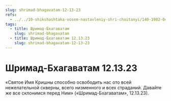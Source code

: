 ```yaml
---
slug: shrimad-bhagavatam-12-13-23
refs:
  - ../../10-shikshashtaka-vosem-nastavleniy-shri-chaitanyi/140-1982-04-25-a2-b-kommentarij-k-pervomu-stihu-shikshashtaki.md
tags:
  - title: Шримад-Бхагаватам
    slug: shrimad-bhagavatam
  - title: Шримад-Бхагаватам 12.13.23
    slug: shrimad-bhagavatam-12-13-23
---
```


# Шримад-Бхагаватам 12.13.23

«Святое Имя Кришны способно освободить нас ото всей нежелательной скверны, всего низменного и всех страданий. Давайте же все склонимся перед Ним» («Шримад-Бхагаватам», 12.13.23).


